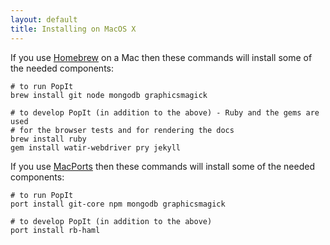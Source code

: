```yaml
---
layout: default
title: Installing on MacOS X
---
```


If you use [Homebrew](http://mxcl.github.com/homebrew/) on a Mac then these commands will install some of the needed components:

    # to run PopIt
    brew install git node mongodb graphicsmagick

    # to develop PopIt (in addition to the above) - Ruby and the gems are used 
    # for the browser tests and for rendering the docs
    brew install ruby
    gem install watir-webdriver pry jekyll

If you use [MacPorts](http://www.macports.org/) then these commands will install some of the needed components:

    # to run PopIt
    port install git-core npm mongodb graphicsmagick

    # to develop PopIt (in addition to the above)
    port install rb-haml
